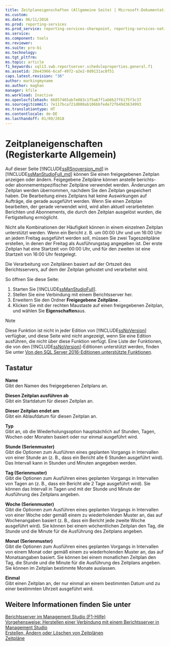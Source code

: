 ```yaml
---
title: Zeitplaneigenschaften (Allgemeine Seite) | Microsoft-Dokumentation
ms.custom: 
ms.date: 06/11/2016
ms.prod: reporting-services
ms.prod_service: reporting-services-sharepoint, reporting-services-native
ms.service: 
ms.component: tools
ms.reviewer: 
ms.suite: pro-bi
ms.technology: 
ms.tgt_pltfrm: 
ms.topic: article
f1_keywords: sql13.swb.reportserver.scheduleproperties.general.f1
ms.assetid: 20e43966-6caf-4972-a2e2-0d9131ac8f51
caps.latest.revision: "36"
author: markingmyname
ms.author: maghan
manager: kfile
ms.workload: Inactive
ms.openlocfilehash: 66857465ab7e083c1f5a67f1ab6b27f6175f3c37
ms.sourcegitcommit: 7e117bca721d008ab106bbfede72f649d3634993
ms.translationtype: HT
ms.contentlocale: de-DE
ms.lasthandoff: 01/09/2018
---
```

# <a name="schedule-properties-general-page"></a>Zeitplaneigenschaften (Registerkarte Allgemein)
  Auf dieser Seite [!INCLUDE[ssRSnoversion_md](../../includes/ssrsnoversion-md.md)] in [!INCLUDE[ssManStudioFull_md](../../includes/ssmanstudiofull-md.md)] können Sie einen freigegebenen Zeitplan anzeigen oder ändern. Feigegebene Zeitpläne können anstelle berichts- oder abonnementspezifischer Zeitpläne verwendet werden. Änderungen am Zeitplan werden übernommen, nachdem Sie den Zeitplan gespeichert haben. Die Bearbeitung eines Zeitplans hat keine Auswirkungen auf Aufträge, die gerade ausgeführt werden. Wenn Sie einen Zeitplan bearbeiten, der gerade verwendet wird, wird allen aktuell verarbeiteten Berichten und Abonnements, die durch den Zeitplan ausgelöst wurden, die Fertigstellung ermöglicht.  
  
 Nicht alle Kombinationen der Häufigkeit können in einem einzelnen Zeitplan unterstützt werden. Wenn ein Bericht z. B. um 00:00 Uhr und um 16:00 Uhr an jedem Freitag ausgeführt werden soll, müssen Sie zwei Tageszeitpläne erstellen, in denen der Freitag als Ausführungstag angegeben ist. Der erste Zeitplan hat eine Startzeit von 00:00 Uhr, und für den zweiten ist eine Startzeit von 16:00 Uhr festgelegt.  
  
 Die Verarbeitung von Zeitplänen basiert auf der Ortszeit des Berichtsservers, auf dem der Zeitplan gehostet und verarbeitet wird.  
  
 So öffnen Sie diese Seite:
 1) Starten Sie [!INCLUDE[ssManStudioFull](../../includes/ssmanstudiofull-md.md)].
 2) Stellen Sie eine Verbindung mit einem Berichtsserver her.
 3) Erweitern Sie den Ordner **Freigegebene Zeitpläne** .
 4) Klicken Sie mit der rechten Maustaste auf einen freigegebenen Zeitplan, und wählen Sie **Eigenschaften**aus.  
  
> [!NOTE]  
>Diese Funktion ist nicht in jeder Edition von [!INCLUDE[ssNoVersion](../../includes/ssnoversion-md.md)] verfügbar, und diese Seite wird nicht angezeigt, wenn Sie eine Edition ausführen, die nicht über diese Funktion verfügt. Eine Liste der Funktionen, die von den [!INCLUDE[ssNoVersion](../../includes/ssnoversion-md.md)]-Editionen unterstützt werden, finden Sie unter [Von den SQL Server 2016-Editionen unterstützte Funktionen](~/sql-server/editions-and-supported-features-for-sql-server-2016.md).  
  
## <a name="options"></a>Tastatur  
 **Name**  
 Gibt den Namen des freigegebenen Zeitplans an.  
  
 **Diesen Zeitplan ausführen ab**  
 Gibt ein Startdatum für diesen Zeitplan an.  
  
 **Dieser Zeitplan endet am**  
 Gibt ein Ablaufdatum für diesen Zeitplan an.  
  
 **Typ**  
 Gibt an, ob die Wiederholungsoption hauptsächlich auf Stunden, Tagen, Wochen oder Monaten basiert oder nur einmal ausgeführt wird.  
  
 **Stunde (Serienmuster)**  
 Gibt die Optionen zum Ausführen eines geplanten Vorgangs in Intervallen von einer Stunde an (z. B., dass ein Bericht alle 6 Stunden ausgeführt wird). Das Intervall kann in Stunden und Minuten angegeben werden.  
  
 **Tag (Serienmuster)**  
 Gibt die Optionen zum Ausführen eines geplanten Vorgangs in Intervallen von Tagen an (z. B., dass ein Bericht alle 2 Tage ausgeführt wird). Sie können das Intervall in Tagen und mit der Stunde und Minute der Ausführung des Zeitplans angeben.  
  
 **Woche (Serienmuster)**  
 Gibt die Optionen zum Ausführen eines geplanten Vorgangs in Intervallen von einer Woche oder gemäß einem zu wiederholenden Muster an, das auf Wochenangaben basiert (z. B., dass ein Bericht jede zweite Woche ausgeführt wird). Sie können bei einem wöchentlichen Zeitplan den Tag, die Stunde und die Minute für die Ausführung des Zeitplans angeben.  
  
 **Monat (Serienmuster)**  
 Gibt die Optionen zum Ausführen eines geplanten Vorgangs in Intervallen von einem Monat oder gemäß einem zu wiederholenden Muster an, das auf Monatsangaben basiert. Sie können bei einem monatlichen Zeitplan den Tag, die Stunde und die Minute für die Ausführung des Zeitplans angeben. Sie können im Zeitplan bestimmte Monate auslassen.  
  
 **Einmal**  
 Gibt einen Zeitplan an, der nur einmal an einem bestimmten Datum und zu einer bestimmten Uhrzeit ausgeführt wird.  
  
## <a name="see-also"></a>Weitere Informationen finden Sie unter  
 [Berichtsserver im Management Studio (F1-Hilfe)](../../reporting-services/tools/report-server-in-management-studio-f1-help.md)   
 [Vorgehensweise: Herstellen einer Verbindung mit einem Berichtsserver in Management Studio](../../reporting-services/tools/connect-to-a-report-server-in-management-studio.md)   
 [Erstellen, Ändern oder Löschen von Zeitplänen](../../reporting-services/subscriptions/create-modify-and-delete-schedules.md)   
 [Zeitpläne](../../reporting-services/subscriptions/schedules.md)  
  
  

